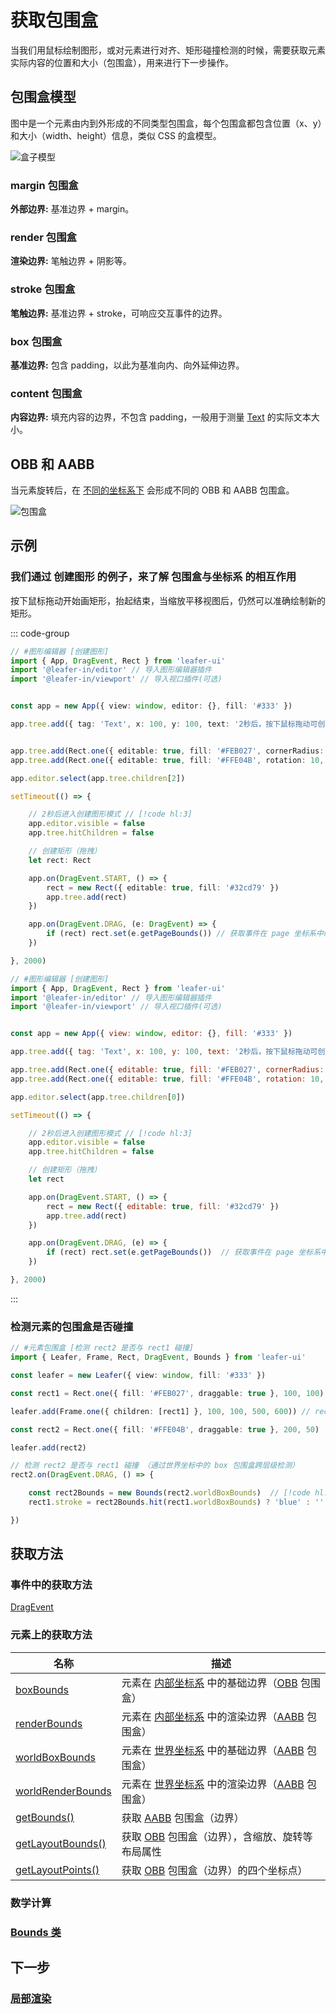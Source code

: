 # 获取包围盒

当我们用鼠标绘制图形，或对元素进行对齐、矩形碰撞检测的时候，需要获取元素实际内容的位置和大小（包围盒），用来进行下一步操作。

## 包围盒模型

图中是一个元素由内到外形成的不同类型包围盒，每个包围盒都包含位置（x、y）和大小（width、height）信息，类似 CSS 的盒模型。

![盒子模型](/svg/bounds.svg)

### margin 包围盒

**外部边界:** 基准边界 + margin。

### render 包围盒

**渲染边界:** 笔触边界 + 阴影等。

### stroke 包围盒

**笔触边界:** 基准边界 + stroke，可响应交互事件的边界。

### box 包围盒

**基准边界:** 包含 padding，以此为基准向内、向外延伸边界。

### content 包围盒

**内容边界:** 填充内容的边界，不包含 padding，一般用于测量 [Text](/reference/display/Text.md) 的实际文本大小。

## OBB 和 AABB

当元素旋转后，在 [不同的坐标系下](./coordinate.md) 会形成不同的 OBB 和 AABB 包围盒。

![包围盒](/svg/obb-aabb.svg)

<!--
### 内部坐标系边界

以元素自身为起点（0，0），由元素的宽高、路径形成的内部边界。

已提供了 [获取属性](/reference/UI/bounds.md#boxbounds-iboundsdata) 与 [获取方法](/reference/UI/bounds.md#关键方法)。

### 本地坐标系边界

以父元素为起点（0，0），将内部边界与 [localTransform](/reference/UI/transform.md#localtransform-imatrixdata) 相乘而来，会受元素的 x、y、scaleX、scaleY、rotation 影响。

已提供了[获取方法](/reference/UI/bounds.md#关键方法)。

### 世界坐标系边界

以画布左上角为起点（0，0），将内部边界与 [worldTransform](/reference/UI/transform.md#worldtransform-imatrixdata) 相乘而来，会受元素及中间层级元素的 x、y、scaleX、scaleY、rotation 影响。

已提供了 [获取属性](/reference/UI/bounds.md#boxbounds-iboundsdata) 与 [获取方法](/reference/UI/bounds.md#关键方法)。 -->

## 示例

### 我们通过 创建图形 的例子，来了解 包围盒与坐标系 的相互作用

按下鼠标拖动开始画矩形，抬起结束，当缩放平移视图后，仍然可以准确绘制新的矩形。

::: code-group
```ts
// #图形编辑器 [创建图形]
import { App, DragEvent, Rect } from 'leafer-ui'
import '@leafer-in/editor' // 导入图形编辑器插件
import '@leafer-in/viewport' // 导入视口插件(可选)


const app = new App({ view: window, editor: {}, fill: '#333' })

app.tree.add({ tag: 'Text', x: 100, y: 100, text: '2秒后，按下鼠标拖动可创建矩形', fill: '#999', fontSize: 16 })


app.tree.add(Rect.one({ editable: true, fill: '#FEB027', cornerRadius: [20, 0, 0, 20] }, 100, 300))
app.tree.add(Rect.one({ editable: true, fill: '#FFE04B', rotation: 10, cornerRadius: [0, 20, 20, 0] }, 300, 300))

app.editor.select(app.tree.children[2])

setTimeout(() => {

    // 2秒后进入创建图形模式 // [!code hl:3]
    app.editor.visible = false
    app.tree.hitChildren = false

    // 创建矩形（拖拽）
    let rect: Rect

    app.on(DragEvent.START, () => {
        rect = new Rect({ editable: true, fill: '#32cd79' })
        app.tree.add(rect)
    })

    app.on(DragEvent.DRAG, (e: DragEvent) => {
        if (rect) rect.set(e.getPageBounds()) // 获取事件在 page 坐标系中绘制形成的包围盒  // [!code hl]
    })

}, 2000)

```
```js
// #图形编辑器 [创建图形]
import { App, DragEvent, Rect } from 'leafer-ui'
import '@leafer-in/editor' // 导入图形编辑器插件
import '@leafer-in/viewport' // 导入视口插件(可选)


const app = new App({ view: window, editor: {}, fill: '#333' })

app.tree.add({ tag: 'Text', x: 100, y: 100, text: '2秒后，按下鼠标拖动可创建矩形', fill: '#999', fontSize: 16 })

app.tree.add(Rect.one({ editable: true, fill: '#FEB027', cornerRadius: [20, 0, 0, 20] }, 100, 100))
app.tree.add(Rect.one({ editable: true, fill: '#FFE04B', rotation: 10, cornerRadius: [0, 20, 20, 0] }, 300, 100))

app.editor.select(app.tree.children[0])

setTimeout(() => {

    // 2秒后进入创建图形模式 // [!code hl:3]
    app.editor.visible = false
    app.tree.hitChildren = false

    // 创建矩形（拖拽）
    let rect

    app.on(DragEvent.START, () => {
        rect = new Rect({ editable: true, fill: '#32cd79' })
        app.tree.add(rect)
    })

    app.on(DragEvent.DRAG, (e) => {
        if (rect) rect.set(e.getPageBounds())  // 获取事件在 page 坐标系中绘制形成的包围盒  // [!code hl]
    })

}, 2000)

```
:::

### 检测元素的包围盒是否碰撞

```ts
// #元素包围盒 [检测 rect2 是否与 rect1 碰撞]
import { Leafer, Frame, Rect, DragEvent, Bounds } from 'leafer-ui'

const leafer = new Leafer({ view: window, fill: '#333' })

const rect1 = Rect.one({ fill: '#FEB027', draggable: true }, 100, 100)

leafer.add(Frame.one({ children: [rect1] }, 100, 100, 500, 600)) // rect1 在 frame 内

const rect2 = Rect.one({ fill: '#FFE04B', draggable: true }, 200, 50)  // rect2 在 frame 外

leafer.add(rect2)

// 检测 rect2 是否与 rect1 碰撞 （通过世界坐标中的 box 包围盒跨层级检测）
rect2.on(DragEvent.DRAG, () => {

    const rect2Bounds = new Bounds(rect2.worldBoxBounds)  // [!code hl:2]
    rect1.stroke = rect2Bounds.hit(rect1.worldBoxBounds) ? 'blue' : '' // 碰撞则显示蓝色边框

})
```

## 获取方法

### 事件中的获取方法

[DragEvent](/reference/event/ui/Drag.md#拖拽区域)

### 元素上的获取方法

| 名称                                                                                                                                                | 描述                                                                                                         |
| --------------------------------------------------------------------------------------------------------------------------------------------------- | ------------------------------------------------------------------------------------------------------------ |
| [boxBounds](/reference/UI/bounds.md#boxbounds-iboundsdata)                                                                                          | 元素在 [内部坐标系](/guide/basic/coordinate.md) 中的基础边界（[OBB](/reference/UI/bounds.md) 包围盒）        |
| [renderBounds](/reference/UI/bounds.md#renderbounds-iboundsdata)                                                                                    | 元素在 [内部坐标系](/guide/basic/coordinate.md) 中的渲染边界（[AABB](/reference/UI/bounds.md) 包围盒）       |
| [worldBoxBounds](/reference/UI/bounds.md#worldboxbounds-iboundsdata)                                                                                | 元素在 [世界坐标系](/guide/basic/coordinate.md#world) 中的基础边界（[AABB](/reference/UI/bounds.md) 包围盒） |
| [worldRenderBounds](/reference/UI/bounds.md#worldrenderbounds-iboundsdata)                                                                          | 元素在 [世界坐标系](/guide/basic/coordinate.md#world) 中的渲染边界（[AABB](/reference/UI/bounds.md) 包围盒） |
| [getBounds()](/reference/UI/bounds.md#getbounds-type-iboundstype-box-relative-ilocationtype-ui-world-iboundsdata)                                   | 获取 [AABB](/reference/UI/bounds.md) 包围盒（边界）                                                          |
| [getLayoutBounds()](/reference/UI/bounds.md#getlayoutbounds-type-iboundstype-box-relative-ilocationtype-ui-world-unscale-boolean-ilayoutboundsdata) | 获取 [OBB](/reference/UI/bounds.md) 包围盒（边界），含缩放、旋转等布局属性                                   |
| [getLayoutPoints()](/reference/UI/bounds.md#getlayoutpoints-type-iboundstype-box-relative-ilocationtype-ui-world-ipointdata)                        | 获取 [OBB](/reference/UI/bounds.md) 包围盒（边界）的四个坐标点）                                             |

### 数学计算

### [Bounds 类](/reference/math/Bounds.md)

## 下一步

### [局部渲染](/guide/advanced/partRender.md)
